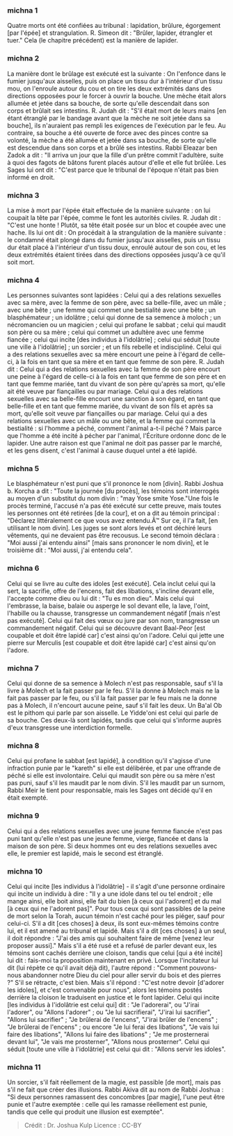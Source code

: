 
### michna 1
Quatre morts ont été confiées au tribunal : lapidation, brûlure, égorgement [par l'épée] et strangulation. R. Simeon dit : "Brûler, lapider, étrangler et tuer." Cela (le chapitre précédent) est la manière de lapider.

### michna 2
La manière dont le brûlage est exécuté est la suivante : On l'enfonce dans le fumier jusqu'aux aisselles, puis on place un tissu dur à l'intérieur d'un tissu mou, on l'enroule autour du cou et on tire les deux extrémités dans des directions opposées pour le forcer à ouvrir la bouche. Une mèche était alors allumée et jetée dans sa bouche, de sorte qu'elle descendait dans son corps et brûlait ses intestins. R. Judah dit : "S'il était mort de leurs mains [en étant étranglé par le bandage avant que la mèche ne soit jetée dans sa bouche], ils n'auraient pas rempli les exigences de l'exécution par le feu. Au contraire, sa bouche a été ouverte de force avec des pinces contre sa volonté, la mèche a été allumée et jetée dans sa bouche, de sorte qu'elle est descendue dans son corps et a brûlé ses intestins. Rabbi Eleazar ben Zadok a dit : "Il arriva un jour que la fille d'un prêtre commit l'adultère, suite à quoi des fagots de bâtons furent placés autour d'elle et elle fut brûlée. Les Sages lui ont dit :  "C'est parce que le tribunal de l'époque n'était pas bien informé en droit.

### michna 3
La mise à mort par l'épée était effectuée de la manière suivante : on lui coupait la tête par l'épée, comme le font les autorités civiles. R. Judah dit : "C'est une honte !  Plutôt, sa tête était posée sur un bloc et coupée avec une hache. Ils lui ont dit : On procédait à la strangulation de la manière suivante : le condamné était plongé dans du fumier jusqu'aux aisselles, puis un tissu dur était placé à l'intérieur d'un tissu doux, enroulé autour de son cou, et les deux extrémités étaient tirées dans des directions opposées jusqu'à ce qu'il soit mort.

### michna 4
Les personnes suivantes sont lapidées : Celui qui a des relations sexuelles avec sa mère, avec la femme de son père, avec sa belle-fille, avec un mâle ; avec une bête ; une femme qui commet une bestialité avec une bête ; un blasphémateur ; un idolâtre ; celui qui donne de sa semence à moloch ; un nécromancien ou un magicien ; celui qui profane le sabbat ; celui qui maudit son père ou sa mère ; celui qui commet un adultère avec une femme fiancée ; celui qui incite [des individus à l'idolâtrie] ; celui qui séduit [toute une ville à l'idolâtrie] ; un sorcier ; et un fils rebelle et indiscipliné. Celui qui a des relations sexuelles avec sa mère encourt une peine à l'égard de celle-ci, à la fois en tant que sa mère et en tant que femme de son père. R. Judah dit :  Celui qui a des relations sexuelles avec la femme de son père encourt une peine à l'égard de celle-ci à la fois en tant que femme de son père et en tant que femme mariée, tant du vivant de son père qu'après sa mort, qu'elle ait été veuve par fiançailles ou par mariage. Celui qui a des relations sexuelles avec sa belle-fille encourt une sanction à son égard, en tant que belle-fille et en tant que femme mariée, du vivant de son fils et après sa mort, qu'elle soit veuve par fiançailles ou par mariage. Celui qui a des relations sexuelles avec un mâle ou une bête, et la femme qui commet la bestialité : si l'homme a péché, comment l'animal a-t-il péché ? Mais parce que l'homme a été incité à pécher par l'animal, l'Écriture ordonne donc de le lapider. Une autre raison est que l'animal ne doit pas passer par le marché, et les gens disent, c'est l'animal à cause duquel untel a été lapidé.

### michna 5
Le blasphémateur n'est puni que s'il prononce le nom [divin]. Rabbi Joshua b. Korcha a dit : "Toute la journée [du procès], les témoins sont interrogés au moyen d'un substitut du nom divin : "may Yose smite Yose."Une fois le procès terminé, l'accusé n'a pas été exécuté sur cette preuve, mais toutes les personnes ont été retirées [de la cour], et on a dit au témoin principal : "Déclarez littéralement ce que vous avez entendu.Â™ Sur ce, il l'a fait, [en utilisant le nom divin]. Les juges se sont alors levés et ont déchiré leurs vêtements, qui ne devaient pas être recousus. Le second témoin déclara :  "Moi aussi j'ai entendu ainsi" [mais sans prononcer le nom divin], et le troisième dit : "Moi aussi, j'ai entendu cela".

### michna 6
Celui qui se livre au culte des idoles [est exécuté].  Cela inclut celui qui la sert, la sacrifie, offre de l'encens, fait des libations, s'incline devant elle, l'accepte comme dieu ou lui dit : "Tu es mon dieu". Mais celui qui l'embrasse, la baise, balaie ou asperge le sol devant elle, la lave, l'oint, l'habille ou la chausse, transgresse un commandement négatif [mais n'est pas exécuté]. Celui qui fait des vœux ou jure par son nom, transgresse un commandement négatif. Celui qui se découvre devant Baal-Peor [est coupable et doit être lapidé car] c'est ainsi qu'on l'adore. Celui qui jette une pierre sur Merculis [est coupable et doit être lapidé car] c'est ainsi qu'on l'adore.

### michna 7
Celui qui donne de sa semence à Molech n'est pas responsable, sauf s'il la livre à Molech et la fait passer par le feu. S'il la donne à Molech mais ne la fait pas passer par le feu, ou s'il la fait passer par le feu mais ne la donne pas à Molech, il n'encourt aucune peine, sauf s'il fait les deux. Un Ba'al Ob est le pithom qui parle par son aisselle. Le Yidde'oni est celui qui parle de sa bouche. Ces deux-là sont lapidés, tandis que celui qui s'informe auprès d'eux transgresse une interdiction formelle.

### michna 8
Celui qui profane le sabbat [est lapidé], à condition qu'il s'agisse d'une infraction punie par le "kareth" si elle est délibérée, et par une offrande de péché si elle est involontaire. Celui qui maudit son père ou sa mère n'est pas puni, sauf s'il les maudit par le nom divin. S'il les maudit par un surnom, Rabbi Meir le tient pour responsable, mais les Sages ont décidé qu'il en était exempté.

### michna 9
Celui qui a des relations sexuelles avec une jeune femme fiancée n'est pas puni tant qu'elle n'est pas une jeune femme, vierge, fiancée et dans la maison de son père. Si deux hommes ont eu des relations sexuelles avec elle, le premier est lapidé, mais le second est étranglé.

### michna 10
Celui qui incite [les individus à l'idolâtrie] - il s'agit d'une personne ordinaire qui incite un individu à dire : "Il y a une idole dans tel ou tel endroit ; elle mange ainsi, elle boit ainsi, elle fait du bien [à ceux qui l'adorent] et du mal [à ceux qui ne l'adorent pas]". Pour tous ceux qui sont passibles de la peine de mort selon la Torah, aucun témoin n'est caché pour les piéger, sauf pour celui-ci. S'il a dit [ces choses] à deux, ils sont eux-mêmes témoins contre lui, et il est amené au tribunal et lapidé. Mais s'il a dit [ces choses] à un seul, il doit répondre : "J'ai des amis qui souhaitent faire de même [venez leur proposer aussi]." Mais s'il a été rusé et a refusé de parler devant eux, les témoins sont cachés derrière une cloison, tandis que celui [qui a été incité] lui dit : fais-moi ta proposition maintenant en privé. Lorsque l'incitateur lui dit (lui répète ce qu'il avait déjà dit), l'autre répond : "Comment pouvons-nous abandonner notre Dieu du ciel pour aller servir du bois et des pierres ?" S'il se rétracte, c'est bien. Mais s'il répond : "C'est notre devoir [d'adorer les idoles], et c'est convenable pour nous", alors les témoins postés derrière la cloison le traduisent en justice et le font lapider. Celui qui incite [les individus à l'idolâtrie est celui qui] dit : "Je l'adorerai", ou "J'irai l'adorer", ou "Allons l'adorer" ; ou "Je lui sacrifierai", "J'irai lui sacrifier", "Allons lui sacrifier" ; "Je brûlerai de l'encens", "J'irai brûler de l'encens" ; "Je brûlerai de l'encens" ; ou encore "Je lui ferai des libations", "Je vais lui faire des libations", "Allons lui faire des libations" ; "Je me prosternerai devant lui", "Je vais me prosterner", "Allons nous prosterner". Celui qui séduit [toute une ville à l'idolâtrie] est celui qui dit : "Allons servir les idoles".

### michna 11
Un sorcier, s'il fait réellement de la magie, est passible [de mort], mais pas s'il ne fait que créer des illusions. Rabbi Akiva dit au nom de Rabbi Joshua : "Si deux personnes ramassent des concombres [par magie], l'une peut être punie et l'autre exemptée : celle qui les ramasse réellement est punie, tandis que celle qui produit une illusion est exemptée".

>Crédit : Dr. Joshua Kulp
>Licence : CC-BY